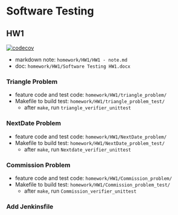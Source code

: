 # Software Testing

## HW1
[![codecov](https://codecov.io/gh/oiu850714/software-test/branch/master/graph/badge.svg)](https://codecov.io/gh/oiu850714/software-test)

* markdown note: `homework/HW1/HW1 - note.md`
* doc: `homework/HW1/Software Testing HW1.docx`

### Triangle Problem
* feature code and test code: `homework/HW1/triangle_problem/`
* Makefile to build test: `homework/HW1/triangle_problem_test/`
    * after `make`, run `triangle_verifier_unittest`

### NextDate Problem
* feature code and test code: `homework/HW1/NextDate_problem/`
* Makefile to build test: `homework/HW1/NextDate_problem_test/`
    * after `make`, run `Nextdate_verifier_unittest`

### Commission Problem
* feature code and test code: `homework/HW1/Commission_problem/`
* Makefile to build test: `homework/HW1/Commission_problem_test/`
    * after `make`, run `Commission_verifier_unittest`

### Add Jenkinsfile  
